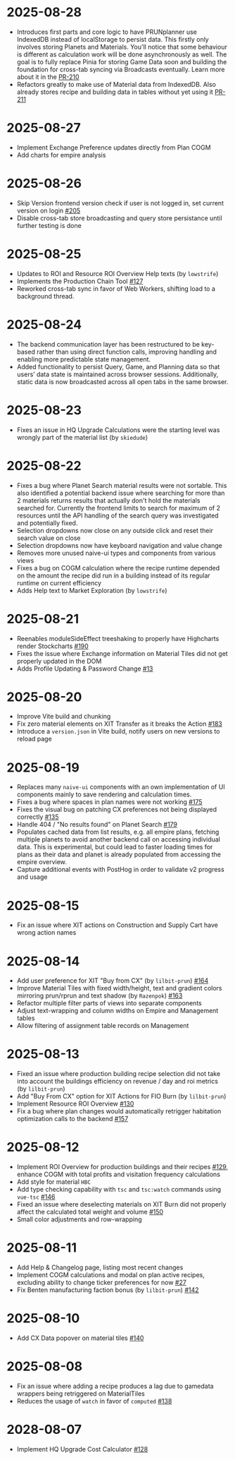 # 2025-08-28

- Introduces first parts and core logic to have PRUNplanner use IndexedDB instead of localStorage to persist data. This firstly only involves storing Planets and Materials. You'll notice that some behaviour is different as calculation work will be done asynchronously as well. The goal is to fully replace Pinia for storing Game Data soon and building the foundation for cross-tab syncing via Broadcasts eventually. Learn more about it in the [PR-210](https://github.com/PRUNplanner/frontend/pull/210)
- Refactors greatly to make use of Material data from IndexedDB. Also already stores recipe and building data in tables without yet using it [PR-211](https://github.com/PRUNplanner/frontend/pull/211)

# 2025-08-27

- Implement Exchange Preference updates directly from Plan COGM
- Add charts for empire analysis

# 2025-08-26

- Skip Version frontend version check if user is not logged in, set current version on login [#205](https://github.com/PRUNplanner/frontend/issues/205)
- Disable cross-tab store broadcasting and query store persistance until further testing is done

# 2025-08-25

- Updates to ROI and Resource ROI Overview Help texts (by `lowstrife`)
- Implements the Production Chain Tool [#127](https://github.com/PRUNplanner/frontend/issues/127)
- Reworked cross-tab sync in favor of Web Workers, shifting load to a background thread.

# 2025-08-24

- The backend communication layer has been restructured to be key-based rather than using direct function calls, improving handling and enabling more predictable state management.
- Added functionality to persist Query, Game, and Planning data so that users’ data state is maintained across browser sessions. Additionally, static data is now broadcasted across all open tabs in the same browser.

# 2025-08-23

- Fixes an issue in HQ Upgrade Calculations were the starting level was wrongly part of the material list (by `skiedude`)

# 2025-08-22

- Fixes a bug where Planet Search material results were not sortable. This also identified a potential backend issue where searching for more than 2 materials returns results that actually don't hold the materials searched for. Currently the frontend limits to search for maximum of 2 resources until the API handling of the search query was investigated and potentially fixed.
- Selection dropdowns now close on any outside click and reset their search value on close
- Selection dropdowns now have keyboard navigation and value change
- Removes more unused naive-ui types and components from various views
- Fixes a bug on COGM calculation where the recipe runtime depended on the amount the recipe did run in a building instead of its regular runtime on current efficiency
- Adds Help text to Market Exploration (by `lowstrife`)

# 2025-08-21

- Reenables moduleSideEffect treeshaking to properly have Highcharts render Stockcharts [#190](https://github.com/PRUNplanner/frontend/issues/190)
- Fixes the issue where Exchange information on Material Tiles did not get properly updated in the DOM
- Adds Profile Updating & Password Change [#13](https://github.com/PRUNplanner/frontend/issues/13)

# 2025-08-20

- Improve Vite build and chunking
- Fix zero material elements on XIT Transfer as it breaks the Action [#183](https://github.com/PRUNplanner/frontend/issues/183)
- Introduce a `version.json` in Vite build, notify users on new versions to reload page

# 2025-08-19

- Replaces many `naive-ui` components with an own implementation of UI components mainly to save rendering and calculation times.
- Fixes a bug where spaces in plan names were not working [#175](https://github.com/PRUNplanner/frontend/issues/175)
- Fixes the visual bug on patching CX preferences not being displayed correctly [#135](https://github.com/PRUNplanner/frontend/issues/135)
- Handle 404 / "No results found" on Planet Search [#179](https://github.com/PRUNplanner/frontend/issues/179)
- Populates cached data from list results, e.g. all empire plans, fetching multiple planets to avoid another backend call on accessing individual data. This is experimental, but could lead to faster loading times for plans as their data and planet is already populated from accessing the empire overview.
- Capture additional events with PostHog in order to validate v2 progress and usage

# 2025-08-15

- Fix an issue where XIT actions on Construction and Supply Cart have wrong action names

# 2025-08-14

- Add user preference for XIT "Buy from CX" (by `lilbit-prun`) [#164](https://github.com/PRUNplanner/frontend/pull/164)
- Improve Material Tiles with fixed width/height, text and gradient colors mirroring prun/rprun and text shadow (by `Razenpok`) [#163](https://github.com/PRUNplanner/frontend/pull/163)
- Refactor multiple filter parts of views into separate components
- Adjust text-wrapping and column widths on Empire and Management tables
- Allow filtering of assignment table records on Management

# 2025-08-13

- Fixed an issue where production building recipe selection did not take into account the buildings efficiency on revenue / day and roi metrics (by `lilbit-prun`)
- Add "Buy From CX" option for XIT Actions for FIO Burn (by `lilbit-prun`)
- Implement Resource ROI Overview [#130](https://github.com/PRUNplanner/frontend/issues/130)
- Fix a bug where plan changes would automatically retrigger habitation optimization calls to the backend [#157](https://github.com/PRUNplanner/frontend/issues/157)

# 2025-08-12

- Implement ROI Overview for production buildings and their recipes [#129](https://github.com/PRUNplanner/frontend/issues/129), enhance COGM with total profits and visitation frequency calculations
- Add style for material `HBC`
- Add type checking capability with `tsc` and `tsc:watch` commands using `vue-tsc` [#146](https://github.com/PRUNplanner/frontend/issues/146)
- Fixed an issue where deselecting materials on XIT Burn did not properly affect the calculated total weight and volume [#150](https://github.com/PRUNplanner/frontend/issues/150)
- Small color adjustments and row-wrapping

# 2025-08-11

- Add Help & Changelog page, listing most recent changes
- Implement COGM calculations and modal on plan active recipes, excluding ability to change ticker preferences for now [#27](https://github.com/PRUNplanner/frontend/issues/27)
- Fix Benten manufacturing faction bonus (by `lilbit-prun`) [#142](https://github.com/PRUNplanner/frontend/pull/142)

# 2025-08-10

- Add CX Data popover on material tiles [#140](https://github.com/PRUNplanner/frontend/issues/140)

# 2025-08-08

- Fix an issue where adding a recipe produces a lag due to gamedata wrappers being retriggered on MaterialTiles
- Reduces the usage of `watch` in favor of `computed` [#138](https://github.com/PRUNplanner/frontend/issues/137)

# 2028-08-07

- Implement HQ Upgrade Cost Calculator [#128](https://github.com/PRUNplanner/frontend/issues/128)

